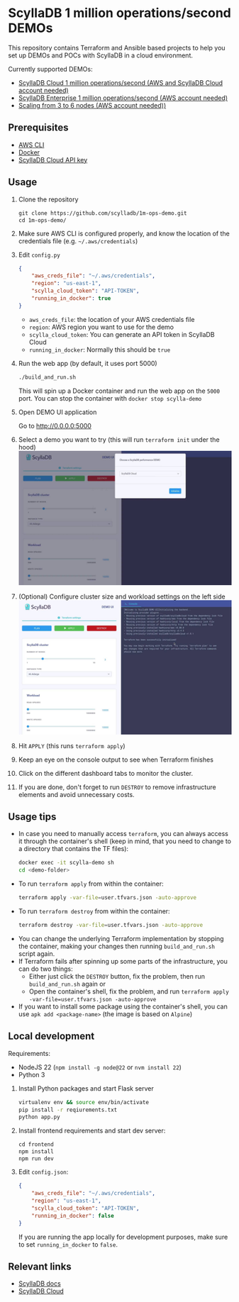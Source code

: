 # ScyllaDB 1 million operations/second DEMOs

This repository contains Terraform and Ansible based projects to help you
set up DEMOs and POCs with ScyllaDB in a cloud environment.

Currently supported DEMOs:
* [ScyllaDB Cloud 1 million operations/second (AWS and ScyllaDB Cloud account needed)](/scylladb-cloud)
* [ScyllaDB Enterprise 1 million operations/second (AWS account needed)](/scylladb-enterprise)
* [Scaling from 3 to 6 nodes (AWS account needed))](/tablets-scaling)


## Prerequisites
* [AWS CLI](https://aws.amazon.com/cli/)
* [Docker](https://docker.com)
* [ScyllaDB Cloud API key](https://cloud.scylladb.com/)

## Usage
1. Clone the repository
    ```
    git clone https://github.com/scylladb/1m-ops-demo.git
    cd 1m-ops-demo/
    ```
1. Make sure AWS CLI is configured properly, and know the location of the credentials file (e.g. `~/.aws/credentials`)
1. Edit `config.py`
    ```json
    {
        "aws_creds_file": "~/.aws/credentials",
        "region": "us-east-1",
        "scylla_cloud_token": "API-TOKEN",
        "running_in_docker": true
    }
    ```
    * `aws_creds_file`: the location of your AWS credentials file
    * `region`: AWS region you want to use for the demo
    * `scylla_cloud_token`: You can generate an API token in ScyllaDB Cloud
    * `running_in_docker`: Normally this should be `true`
1. Run the web app (by default, it uses port 5000)
    ```bash
    ./build_and_run.sh 
    ```
    This will spin up a Docker container and run the web app on the `5000` port. You can stop the container with `docker stop scylla-demo`
1. Open DEMO UI application
    
    Go to http://0.0.0.0:5000
1. Select a demo you want to try (this will run `terraform init` under the hood)
    ![demo ui](/docs/source/_static/img/demo_ui.jpg)
1. (Optional) Configure cluster size and workload settings on the left side
    ![demo ui workload](/docs/source/_static/img/demo_ui2.jpg)
1. Hit `APPLY` (this runs `terraform apply`)
1. Keep an eye on the console output to see when Terraform finishes
1. Click on the different dashboard tabs to monitor the cluster.
1. If you are done, don't forget to run `DESTROY` to remove infrastructure elements and avoid unnecessary costs.

## Usage tips
* In case you need to manually access `terraform`, you can always access it through the container's shell (keep in mind, that you need to change to a directory that contains the TF files):
    ```bash
    docker exec -it scylla-demo sh
    cd <demo-folder>
    ```
* To run `terraform apply` from within the container: 
    ```bash
    terraform apply -var-file=user.tfvars.json -auto-approve
    ```
* To run `terraform destroy` from within the container: 
    ```bash
    terraform destroy -var-file=user.tfvars.json -auto-approve
    ```
* You can change the underlying Terraform implementation by stopping the container, making your changes then running `build_and_run.sh` script again.
* If Terraform fails after spinning up some parts of the infrastructure, you can do two things:
    * Either just click the `DESTROY` button, fix the problem, then run `build_and_run.sh` again or
    * Open the container's shell, fix the problem, and run `terraform apply -var-file=user.tfvars.json -auto-approve`
* If you want to install some package using the container's shell, you can use `apk add <package-name>` (the image is based on `Alpine`)

## Local development
Requirements:
* NodeJS 22 (`npm install -g node@22` or `nvm install 22`)
* Python 3

1. Install Python packages and start Flask server
    ```bash
    virtualenv env && source env/bin/activate
    pip install -r reqiurements.txt
    python app.py
    ```
1. Install frontend requirements and start dev server:
    ```
    cd frontend
    npm install
    npm run dev
    ```
1. Edit `config.json`:
    ```json
    {
        "aws_creds_file": "~/.aws/credentials",
        "region": "us-east-1",
        "scylla_cloud_token": "API-TOKEN",
        "running_in_docker": false
    }
    ```
    If you are running the app locally for development purposes, make sure to set `running_in_docker` to `false`.

## Relevant links
* [ScyllaDB docs](https://docs.scylladb.com/stable/)
* [ScyllaDB Cloud](https://cloud.scylladb.com)